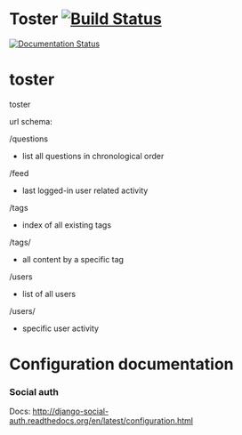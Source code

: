 # Toster [![Build Status](https://travis-ci.org/nyddle/toster.svg?branch=master)](https://travis-ci.org/nyddle/toster)
[![Documentation Status](https://readthedocs.org/projects/toster/badge/?version=latest)](https://readthedocs.org/projects/toster/?badge=latest)


toster
======

toster



url schema:

/questions

- list all questions in chronological order

/feed 

- last logged-in user related activity

/tags

- index of all existing tags

/tags/<tag>

- all content by a specific tag

/users

- list of all users

/users/<user>

- specific user activity


# Configuration documentation
### Social auth
Docs: http://django-social-auth.readthedocs.org/en/latest/configuration.html     


